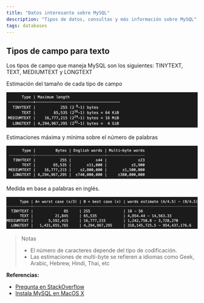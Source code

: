 ```yaml
---
title: "Datos interesante sobre MySQL"
description: "Tipos de datos, consultas y más información sobre MySQL"
tags: databases
---
```


## Tipos de campo para texto

Los tipos de campo que maneja MySQL son los siguientes: TINYTEXT, TEXT, MEDIUMTEXT y LONGTEXT

Estimación del tamaño de cada tipo de campo

![Tamaño en disco](images/fields-disk-size.png)

Estimaciones máxima y mínima sobre el número de palabras

![Palabras estimadas en ingles](images/fields-estimated-words.png)

Medida en base a palabras en inglés.

![Máximo y mínimo de palabras](images/fields-worst-and-best-scenario.png)

> Notas
>
> - El número de caracteres depende del tipo de codificación.
> - Las estimaciones de multi-byte se refieren a idiomas como Geek, Arabic, Hebrew, Hindi, Thai, etc

**Referencias:**

- [Pregunta en StackOverflow](https://stackoverflow.com/questions/13932750/tinytext-text-mediumtext-and-longtext-maximum-storage-sizes/35785869#35785869)
- [Instala MySQL en MacOS X](devops/instala-mysql-para-macos.md)
